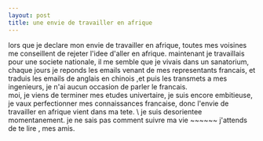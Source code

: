 ```yaml
---
layout: post
title: une envie de travailler en afrique
---
```


<p>lors que je declare mon envie de travailler en afrique, toutes mes voisines me conseillent de rejeter l&#39;idee d&#39;aller en afrique. maintenant je travaillais pour une societe nationale, il me semble que je vivais dans un sanatorium, chaque jours je reponds les emails venant de mes representants francais, et traduis les emails de anglais en chinois ,et puis les transmets a mes ingenieurs, je n&#39;ai aucun occasion de parler le francais.<br />moi, je viens de terminer mes etudes univertaire, je suis encore embitieuse, je vaux perfectionner mes connaissances  francaise, donc  l&#39;envie de travailler en afrique vient dans ma tete. \ je suis desorientee momentanement. je ne sais pas comment suivre ma vie ~~~~~~   j&#39;attends de te lire , mes amis. </p>
